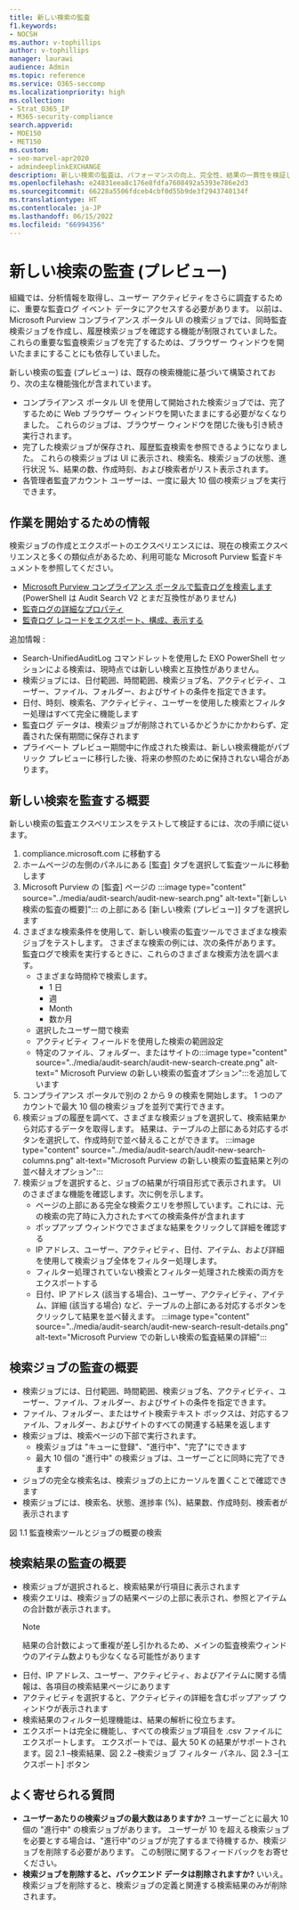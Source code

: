```yaml
---
title: 新しい検索の監査
f1.keywords:
- NOCSH
ms.author: v-tophillips
author: v-tophillips
manager: laurawi
audience: Admin
ms.topic: reference
ms.service: O365-seccomp
ms.localizationpriority: high
ms.collection:
- Strat_O365_IP
- M365-security-compliance
search.appverid:
- MOE150
- MET150
ms.custom:
- seo-marvel-apr2020
- admindeeplinkEXCHANGE
description: 新しい検索の監査は、パフォーマンスの向上、完全性、結果の一貫性を検証します。
ms.openlocfilehash: e24831eea8c176e8fdfa7608492a5393e786e2d3
ms.sourcegitcommit: 66228a5506fdceb4cbf0d55b9de3f2943740134f
ms.translationtype: HT
ms.contentlocale: ja-JP
ms.lasthandoff: 06/15/2022
ms.locfileid: "66994356"
---
```

# <a name="audit-new-search-preview"></a>新しい検索の監査 (プレビュー)

組織では、分析情報を取得し、ユーザー アクティビティをさらに調査するために、重要な監査ログ イベント データにアクセスする必要があります。 以前は、Microsoft Purview コンプライアンス ポータル UI の検索ジョブでは、同時監査検索ジョブを作成し、履歴検索ジョブを確認する機能が制限されていました。 これらの重要な監査検索ジョブを完了するためは、ブラウザー ウィンドウを開いたままにすることにも依存していました。

新しい検索の監査 (プレビュー) は、既存の検索機能に基づいて構築されており、次の主な機能強化が含まれています。

- コンプライアンス ポータル UI を使用して開始された検索ジョブでは、完了するために Web ブラウザー ウィンドウを開いたままにする必要がなくなりました。 これらのジョブは、ブラウザー ウィンドウを閉じた後も引き続き実行されます。
- 完了した検索ジョブが保存され、履歴監査検索を参照できるようになりました。 これらの検索ジョブは UI に表示され、検索名、検索ジョブの状態、進行状況 %、結果の数、作成時刻、および検索者がリスト表示されます。
- 各管理者監査アカウント ユーザーは、一度に最大 10 個の検索ジョブを実行できます。

## <a name="information-to-get-started"></a>作業を開始するための情報

検索ジョブの作成とエクスポートのエクスペリエンスには、現在の検索エクスペリエンスと多くの類似点があるため、利用可能な Microsoft Purview 監査ドキュメントを参照してください。

- [Microsoft Purview コンプライアンス ポータルで監査ログを検索します](search-the-audit-log-in-security-and-compliance.md) (PowerShell は Audit Search V2 とまだ互換性がありません)
- [監査ログの詳細なプロパティ](detailed-properties-in-the-office-365-audit-log.md)
- [監査ログ レコードをエクスポート、構成、表示する](export-view-audit-log-records.md)

追加情報 :

- Search-UnifiedAuditLog コマンドレットを使用した EXO PowerShell セッションによる検索は、現時点では新しい検索と互換性がありません。
- 検索ジョブには、日付範囲、時間範囲、検索ジョブ名、アクティビティ、ユーザー、ファイル、フォルダー、およびサイトの条件を指定できます。
- 日付、時刻、検索名、アクティビティ、ユーザーを使用した検索とフィルター処理はすべて完全に機能します
- 監査ログ データは、検索ジョブが削除されているかどうかにかかわらず、定義された保有期間に保存されます
- プライベート プレビュー期間中に作成された検索は、新しい検索機能がパブリック プレビューに移行した後、将来の参照のために保持されない場合があります。

## <a name="get-started-with-audit-new-search"></a>新しい検索を監査する概要

新しい検索の監査エクスペリエンスをテストして検証するには、次の手順に従います。

1. compliance.microsoft.com に移動する
1. ホームページの左側のパネルにある [監査] タブを選択して監査ツールに移動します
1. Microsoft Purview の [監査] ページの :::image type="content" source="../media/audit-search/audit-new-search.png" alt-text="[新しい検索の監査の概要]"::: の上部にある [新しい検索 (プレビュー)] タブを選択します
1. さまざまな検索条件を使用して、新しい検索の監査ツールでさまざまな検索ジョブをテストします。
さまざまな検索の例には、次の条件があります。 監査ログで検索を実行するときに、これらのさまざまな検索方法を調べます。
    - さまざまな時間枠で検索します。
      - 1 日
      - 週
      - Month
      - 数か月
    - 選択したユーザー間で検索
    - アクティビティ フィールドを使用した検索の範囲設定
    - 特定のファイル、フォルダー、またはサイトの:::image type="content" source="../media/audit-search/audit-new-search-create.png" alt-text=" Microsoft Purview の新しい検索の監査オプション":::を追加しています
1. コンプライアンス ポータルで別の 2 から 9 の検索を開始します。 1 つのアカウントで最大 10 個の検索ジョブを並列で実行できます。
1. 検索ジョブの履歴を調べて、さまざまな検索ジョブを選択して、検索結果から対応するデータを取得します。 結果は、テーブルの上部にある対応するボタンを選択して、作成時刻で並べ替えることができます。
      :::image type="content" source="../media/audit-search/audit-new-search-columns.png" alt-text="Microsoft Purview の新しい検索の監査結果と列の並べ替えオプション":::
1. 検索ジョブを選択すると、ジョブの結果が行項目形式で表示されます。 UI のさまざまな機能を確認します。次に例を示します。
    - ページの上部にある完全な検索クエリを参照しています。これには、元の検索の完了時に入力されたすべての検索条件が含まれます
    - ポップアップ ウィンドウでさまざまな結果をクリックして詳細を確認する
    - IP アドレス、ユーザー、アクティビティ、日付、アイテム、および詳細を使用して検索ジョブ全体をフィルター処理します。
    - フィルター処理されていない検索とフィルター処理された検索の両方をエクスポートする
    - 日付、IP アドレス (該当する場合)、ユーザー、アクティビティ、アイテム、詳細 (該当する場合) など、テーブルの上部にある対応するボタンをクリックして結果を並べ替えます。
      :::image type="content" source="../media/audit-search/audit-new-search-result-details.png" alt-text="Microsoft Purview での新しい検索の監査結果の詳細":::

## <a name="audit-search-job-overview"></a>検索ジョブの監査の概要

- 検索ジョブには、日付範囲、時間範囲、検索ジョブ名、アクティビティ、ユーザー、ファイル、フォルダー、およびサイトの条件を指定できます。
- ファイル、フォルダー、またはサイト検索テキスト ボックスは、対応するファイル、フォルダー、およびサイトのすべての関連する結果を返します
- 検索ジョブは、検索ページの下部で実行されます。
  - 検索ジョブは "キューに登録"、"進行中"、"完了"にできます
  - 最大 10 個の "進行中" の検索ジョブは、ユーザーごとに同時に完了できます
- ジョブの完全な検索名は、検索ジョブの上にカーソルを置くことで確認できます
- 検索ジョブには、検索名、状態、進捗率 (%)、結果数、作成時刻、検索者が表示されます

図 1.1 監査検索ツールとジョブの概要の検索

## <a name="audit-search-results-overview"></a>検索結果の監査の概要

- 検索ジョブが選択されると、検索結果が行項目に表示されます
- 検索クエリは、検索ジョブの結果ページの上部に表示され、参照とアイテムの合計数が表示されます。
  > [!NOTE]
  > 結果の合計数によって重複が差し引かれるため、メインの監査検索ウィンドウのアイテム数よりも少なくなる可能性があります
- 日付、IP アドレス、ユーザー、アクティビティ、およびアイテムに関する情報は、各項目の検索結果ページにあります
- アクティビティを選択すると、アクティビティの詳細を含むポップアップ ウィンドウが表示されます
- 検索結果のフィルター処理機能は、結果の解析に役立ちます。
- エクスポートは完全に機能し、すべての検索ジョブ項目を .csv ファイルにエクスポートします。 エクスポートでは、最大 50 K の結果がサポートされます。図 2.1 –検索結果、図 2.2 –検索ジョブ フィルター パネル、図 2.3 –[エクスポート] ボタン

## <a name="frequently-asked-questions"></a>よく寄せられる質問

- **ユーザーあたりの検索ジョブの最大数はありますか?**
  ユーザーごとに最大 10 個の "進行中" の検索ジョブがあります。 ユーザーが 10 を超える検索ジョブを必要とする場合は、"進行中"のジョブが完了するまで待機するか、検索ジョブを削除する必要があります。 この制限に関するフィードバックをお寄せください。
- **検索ジョブを削除すると、バックエンド データは削除されますか?**
  いいえ。検索ジョブを削除すると、検索ジョブの定義と関連する検索結果のみが削除されます。
